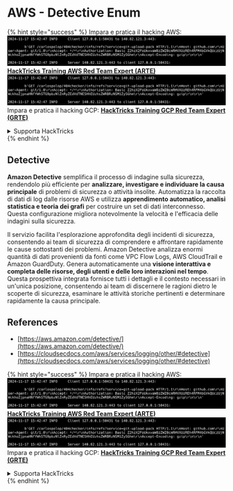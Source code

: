 # AWS - Detective Enum

{% hint style="success" %}
Impara e pratica il hacking AWS:<img src="../../../../.gitbook/assets/image (1).png" alt="" data-size="line">[**HackTricks Training AWS Red Team Expert (ARTE)**](https://training.hacktricks.xyz/courses/arte)<img src="../../../../.gitbook/assets/image (1).png" alt="" data-size="line">\
Impara e pratica il hacking GCP: <img src="../../../../.gitbook/assets/image (2).png" alt="" data-size="line">[**HackTricks Training GCP Red Team Expert (GRTE)**<img src="../../../../.gitbook/assets/image (2).png" alt="" data-size="line">](https://training.hacktricks.xyz/courses/grte)

<details>

<summary>Supporta HackTricks</summary>

* Controlla i [**piani di abbonamento**](https://github.com/sponsors/carlospolop)!
* **Unisciti al** 💬 [**gruppo Discord**](https://discord.gg/hRep4RUj7f) o al [**gruppo telegram**](https://t.me/peass) o **seguici** su **Twitter** 🐦 [**@hacktricks\_live**](https://twitter.com/hacktricks\_live)**.**
* **Condividi trucchi di hacking inviando PR ai** [**HackTricks**](https://github.com/carlospolop/hacktricks) e [**HackTricks Cloud**](https://github.com/carlospolop/hacktricks-cloud) repos su github.

</details>
{% endhint %}

## Detective

**Amazon Detective** semplifica il processo di indagine sulla sicurezza, rendendolo più efficiente per **analizzare, investigare e individuare la causa principale** di problemi di sicurezza o attività insolite. Automatizza la raccolta di dati di log dalle risorse AWS e utilizza **apprendimento automatico, analisi statistica e teoria dei grafi** per costruire un set di dati interconnesso. Questa configurazione migliora notevolmente la velocità e l'efficacia delle indagini sulla sicurezza.

Il servizio facilita l'esplorazione approfondita degli incidenti di sicurezza, consentendo ai team di sicurezza di comprendere e affrontare rapidamente le cause sottostanti dei problemi. Amazon Detective analizza enormi quantità di dati provenienti da fonti come VPC Flow Logs, AWS CloudTrail e Amazon GuardDuty. Genera automaticamente una **visione interattiva e completa delle risorse, degli utenti e delle loro interazioni nel tempo**. Questa prospettiva integrata fornisce tutti i dettagli e il contesto necessari in un'unica posizione, consentendo ai team di discernere le ragioni dietro le scoperte di sicurezza, esaminare le attività storiche pertinenti e determinare rapidamente la causa principale.

## References

* [https://aws.amazon.com/detective/](https://aws.amazon.com/detective/)
* [https://cloudsecdocs.com/aws/services/logging/other/#detective](https://cloudsecdocs.com/aws/services/logging/other/#detective)

{% hint style="success" %}
Impara e pratica il hacking AWS:<img src="../../../../.gitbook/assets/image (1).png" alt="" data-size="line">[**HackTricks Training AWS Red Team Expert (ARTE)**](https://training.hacktricks.xyz/courses/arte)<img src="../../../../.gitbook/assets/image (1).png" alt="" data-size="line">\
Impara e pratica il hacking GCP: <img src="../../../../.gitbook/assets/image (2).png" alt="" data-size="line">[**HackTricks Training GCP Red Team Expert (GRTE)**<img src="../../../../.gitbook/assets/image (2).png" alt="" data-size="line">](https://training.hacktricks.xyz/courses/grte)

<details>

<summary>Supporta HackTricks</summary>

* Controlla i [**piani di abbonamento**](https://github.com/sponsors/carlospolop)!
* **Unisciti al** 💬 [**gruppo Discord**](https://discord.gg/hRep4RUj7f) o al [**gruppo telegram**](https://t.me/peass) o **seguici** su **Twitter** 🐦 [**@hacktricks\_live**](https://twitter.com/hacktricks\_live)**.**
* **Condividi trucchi di hacking inviando PR ai** [**HackTricks**](https://github.com/carlospolop/hacktricks) e [**HackTricks Cloud**](https://github.com/carlospolop/hacktricks-cloud) repos su github.

</details>
{% endhint %}
